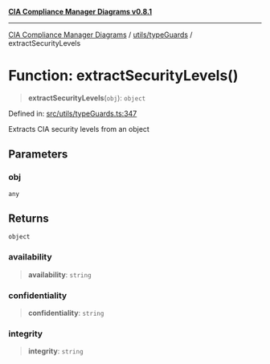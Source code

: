 [**CIA Compliance Manager Diagrams v0.8.1**](../../../README.md)

***

[CIA Compliance Manager Diagrams](../../../modules.md) / [utils/typeGuards](../README.md) / extractSecurityLevels

# Function: extractSecurityLevels()

> **extractSecurityLevels**(`obj`): `object`

Defined in: [src/utils/typeGuards.ts:347](https://github.com/Hack23/cia-compliance-manager/blob/4236f4375d9cfb0505c191818eeb5443ec527132/src/utils/typeGuards.ts#L347)

Extracts CIA security levels from an object

## Parameters

### obj

`any`

## Returns

`object`

### availability

> **availability**: `string`

### confidentiality

> **confidentiality**: `string`

### integrity

> **integrity**: `string`
